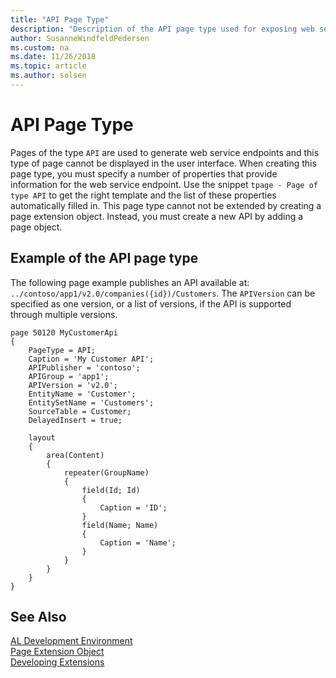```yaml
---
title: "API Page Type"
description: "Description of the API page type used for exposing web service endpoints."
author: SusanneWindfeldPedersen
ms.custom: na
ms.date: 11/26/2018
ms.topic: article
ms.author: solsen
---
```


# API Page Type

Pages of the type `API` are used to generate web service endpoints and this type of page cannot be displayed in the user interface. When creating this page type, you must specify a number of properties that provide information for the web service endpoint. Use the snippet `tpage - Page of type API` to get the right template and the list of these properties automatically filled in. This page type cannot not be extended by creating a page extension object. Instead, you must create a new API by adding a page object.

## Example of the API page type
The following page example publishes an API available at:
`../contoso/app1/v2.0/companies({id})/Customers`. The `APIVersion` can be specified as one version, or a list of versions, if the API is supported through multiple versions.

```
page 50120 MyCustomerApi
{
    PageType = API;
    Caption = 'My Customer API';
    APIPublisher = 'contoso';
    APIGroup = 'app1';
    APIVersion = 'v2.0';
    EntityName = 'Customer';
    EntitySetName = 'Customers';
    SourceTable = Customer;
    DelayedInsert = true;
    
    layout
    {
        area(Content)
        {
            repeater(GroupName)
            {
                field(Id; Id)
                {
                    Caption = 'ID';
                }
                field(Name; Name)
                {
                    Caption = 'Name';
                }
            }
        }
    }
}
```

## See Also  
[AL Development Environment](devenv-reference-overview.md)  
[Page Extension Object](devenv-page-ext-object.md)  
[Developing Extensions](devenv-dev-overview.md)  
